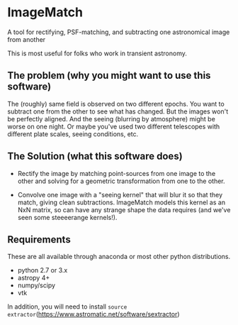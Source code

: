 # ImageMatch
A tool for rectifying, PSF-matching, and subtracting one astronomical image from another

This is most useful for folks who work in transient astronomy.

## The problem (why you might want to use this software)

The (roughly) same field is observed on two different epochs. You want to subtract one from the
other to see what has changed. But the images won't be perfectly aligned. And the seeing
(blurring by atmosphere) might be worse on one night. Or maybe you've used two different
telescopes with different plate scales, seeing conditions, etc.

## The Solution (what this software does)

- Rectify the image by matching point-sources from one image to the other and solving for
  a geometric transformation from one to the other.
  
- Convolve one image with a "seeing kernel" that will blur it so that they match, giving
  clean subtractions. ImageMatch models this kernel as an NxN matrix, so can have any
  strange shape the data requires (and we've seen some steeeerange kernels!).
  
## Requirements

These are all available through anaconda or most other python distributions.

- python 2.7 or 3.x
- astropy 4+
- numpy/scipy
- vtk

In addition, you will need to install `source extractor`(https://www.astromatic.net/software/sextractor)
